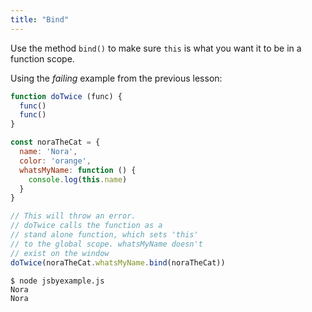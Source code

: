 ```yaml
---
title: "Bind"
---
```


Use the method `bind()` to make sure `this` is what you want it to be in a function scope.

Using the *failing* example from the previous lesson:

```javascript
function doTwice (func) {
  func()
  func()
}

const noraTheCat = {
  name: 'Nora',
  color: 'orange',
  whatsMyName: function () {
    console.log(this.name)
  }
}

// This will throw an error.
// doTwice calls the function as a
// stand alone function, which sets 'this'
// to the global scope. whatsMyName doesn't
// exist on the window
doTwice(noraTheCat.whatsMyName.bind(noraTheCat))
```

```
$ node jsbyexample.js
Nora
Nora
```